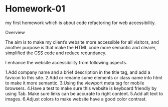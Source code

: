 # Homework-01
my first homework which is about code refactoring for web accessibility.

Overview

The aim is to make my client’s website more accessible for all visitors, and another purpose is that make the HTML code more semantic and clearer, simplified the CSS code and reduce redundancy. 

I enhance the website accessibility from following aspects.

1.Add company name and a brief description in the title tag, and add a favicon to this site.
2.Add or rename some elements or class name into html to make it more      semantic.
3.Using the viewport meta tag for mobile browsers.
4.Have a test to make sure this website is keyboard friendly by using Tab. 
   Make sure links can be accurate to right content.
5.Add alt text to images.
6.Adjust colors to make website have a good color contrast.
